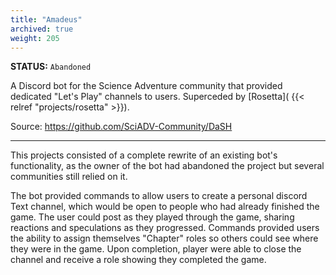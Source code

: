 ```yaml
---
title: "Amadeus"
archived: true
weight: 205
---
```

**STATUS:** `Abandoned`

A Discord bot for the Science Adventure community that provided dedicated "Let's Play" channels to users. Superceded by [Rosetta]( {{< relref "projects/rosetta" >}}).

Source: https://github.com/SciADV-Community/DaSH
<!--more-->
---

This projects consisted of a complete rewrite of an existing bot's functionality, as the owner of the bot had abandoned the project but several communities still relied on it. 

The bot provided commands to allow users to create a personal discord Text channel, which would be open to people who had already finished the game. The user could post as they played through the game, sharing reactions and speculations as they progressed. Commands provided users the ability to assign themselves "Chapter" roles so others could see where they were in the game. Upon completion, player were able to close the channel and receive a role showing they completed the game.